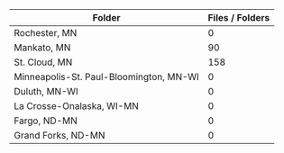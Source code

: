 | Folder                                  |   Files / Folders |
|-----------------------------------------|-------------------|
| Rochester, MN                           |                 0 |
| Mankato, MN                             |                90 |
| St. Cloud, MN                           |               158 |
| Minneapolis-St. Paul-Bloomington, MN-WI |                 0 |
| Duluth, MN-WI                           |                 0 |
| La Crosse-Onalaska, WI-MN               |                 0 |
| Fargo, ND-MN                            |                 0 |
| Grand Forks, ND-MN                      |                 0 |